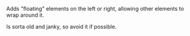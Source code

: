 Adds "floating" elements on the left or right, allowing other elements to wrap around it.

Is sorta old and janky, so avoid it if possible.